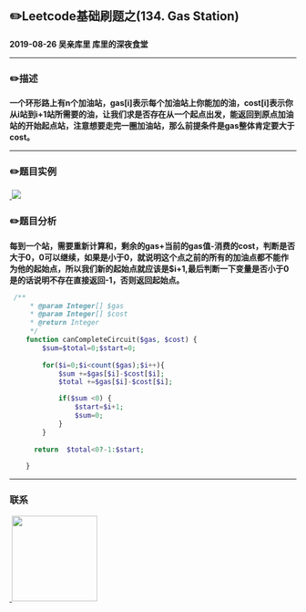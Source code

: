 ## :pencil2:Leetcode基础刷题之(134. Gas Station)
**2019-08-26 吴亲库里 库里的深夜食堂**
****
### :pencil2:描述
**一个环形路上有n个加油站，gas[i]表示每个加油站上你能加的油，cost[i]表示你从i站到i+1站所需要的油，让我们求是否存在从一个起点出发，能返回到原点加油站的开始起点站，注意想要走完一圈加油站，那么前提条件是gas整体肯定要大于cost。**
****
### :pencil2:题目实例
<a href="https://github.com/wuqinqiang/">
​    <img src="https://github.com/wuqinqiang/Lettcode-php/blob/master/images/134.png">
</a> 

### :pencil2:题目分析
**每到一个站，需要重新计算和，剩余的gas+当前的gas值-消费的cost，判断是否大于0，0可以继续，如果是小于0，就说明这个点之前的所有的加油点都不能作为他的起始点，所以我们新的起始点就应该是$i+1,最后判断一下变量是否小于0是的话说明不存在直接返回-1，否则返回起始点。**
```php
 /**
     * @param Integer[] $gas
     * @param Integer[] $cost
     * @return Integer
     */
    function canCompleteCircuit($gas, $cost) {
        $sum=$total=0;$start=0;
        
        for($i=0;$i<count($gas);$i++){
            $sum +=$gas[$i]-$cost[$i];
            $total +=$gas[$i]-$cost[$i];

            if($sum <0) {
                $start=$i+1;
                $sum=0;
            }
        }
        
      return  $total<0?-1:$start;
        
    }
```
****

### 联系

<a href="https://github.com/wuqinqiang/">
​    <img src="https://github.com/wuqinqiang/Lettcode-php/blob/master/qrcode_for_gh_c194f9d4cdb1_430.jpg" width="150px" height="150px">
</a> 
   
    
    
    


